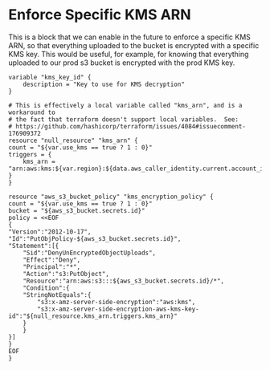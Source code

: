 # Enforce Specific KMS ARN

This is a block that we can enable in the future to enforce a specific KMS ARN,
so that everything uploaded to the bucket is encrypted with a specific KMS key.
This would be useful, for example, for knowing that everything uploaded to our
prod s3 bucket is encrypted with the prod KMS key.

    variable "kms_key_id" {
        description = "Key to use for KMS decryption"
    }

    # This is effectively a local variable called "kms_arn", and is a workaround to
    # the fact that terraform doesn't support local variables.  See:
    # https://github.com/hashicorp/terraform/issues/4084#issuecomment-176909372
    resource "null_resource" "kms_arn" {
    count = "${var.use_kms == true ? 1 : 0}"
    triggers = {
        kms_arn = "arn:aws:kms:${var.region}:${data.aws_caller_identity.current.account_id}:key/${var.kms_key_id}"
    }
    }

    resource "aws_s3_bucket_policy" "kms_encryption_policy" {
    count = "${var.use_kms == true ? 1 : 0}"
    bucket = "${aws_s3_bucket.secrets.id}"
    policy = <<EOF
    {
    "Version":"2012-10-17",
    "Id":"PutObjPolicy-${aws_s3_bucket.secrets.id}",
    "Statement":[{
        "Sid":"DenyUnEncryptedObjectUploads",
        "Effect":"Deny",
        "Principal":"*",
        "Action":"s3:PutObject",
        "Resource":"arn:aws:s3:::${aws_s3_bucket.secrets.id}/*",
        "Condition":{
        "StringNotEquals":{
            "s3:x-amz-server-side-encryption":"aws:kms",
            "s3:x-amz-server-side-encryption-aws-kms-key-id":"${null_resource.kms_arn.triggers.kms_arn}"
        }
        }
    }]
    }
    EOF
    }

